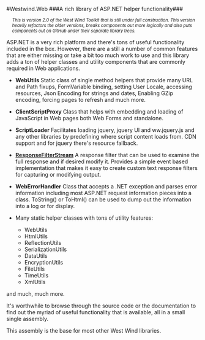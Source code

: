 #Westwind.Web
###A rich library of ASP.NET helper functionality###

<div style="font-size: 0.8em;margin-left: 15px;font-style: italic">
This is version 2.0 of the West Wind Toolkit that is still
under full construction.  This version heavily refactors
the older versions, breaks components out more logically
and also puts components out on GitHub under their
separate library trees.
</div>

ASP.NET is a very rich platform and there's tons of useful functionality included in the box.
However, there are a still a number of common features that are either missing or take a bit
too much work to use and this library adds a ton of helper classes and utility components
that are commonly required in Web applications.

* **WebUtils**
  Static class of single method helpers that provide many URL and Path fixups,
  FormVariable binding, setting User Locale, accessing resources,
  Json Encoding for strings and dates, Enabling GZip encoding, forcing
  pages to refresh and much more.

* **ClientScriptProxy**
  Class that helps with embedding and loading of JavaScript in 
  Web pages both Web Forms and standalone.

* **ScriptLoader**
  Facilitates loading jquery, jquery UI and ww.jquery.js and any other
  libraries by predefining where script content loads from. CDN support
  and for jquery there's resource fallback.

* **[ResponseFilterStream](http://www.west-wind.com/weblog/posts/2009/Nov/13/Capturing-and-Transforming-ASPNET-Output-with-ResponseFilter)**
  A response filter that can be used to examine the full response and
  if desired modify it. Provides a simple event based implementation that
  makes it easy to create custom text response filters for capturing or
  modifying output.
  
* **WebErrorHandler**
  Class that accepts a .NET exception and parses error information including
  most ASP.NET request information pieces into a class. ToString() or ToHtml()
  can be used to dump out the information into a log or for display.

* Many static helper classes with tons of utility features:
	* WebUtils
    * HtmlUtils
	* ReflectionUtils
	* SerializationUtils
	* DataUtils
	* EncryptionUtils
	* FileUtils
    * TimeUtils
    * XmlUtils    


and much, much more.

It's worthwhile to browse through the source code or the documentation
to find out the myriad of useful functionality that is available, all
in a small single assembly.

This assembly is the base for most other West Wind libraries.